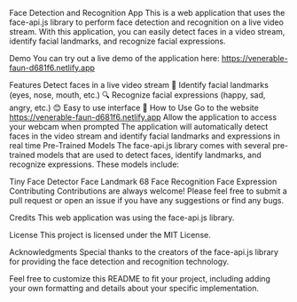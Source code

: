 Face Detection and Recognition App
This is a web application that uses the face-api.js library to perform face detection and recognition on a live video stream. With this application, you can easily detect faces in a video stream, identify facial landmarks, and recognize facial expressions.

Demo
You can try out a live demo of the application here: https://venerable-faun-d681f6.netlify.app

Features
Detect faces in a live video stream 🎥
Identify facial landmarks (eyes, nose, mouth, etc.) 🔍
Recognize facial expressions (happy, sad, angry, etc.) 😊
Easy to use interface 🤖
How to Use
Go to the website https://venerable-faun-d681f6.netlify.app
Allow the application to access your webcam when prompted
The application will automatically detect faces in the video stream and identify facial landmarks and expressions in real time
Pre-Trained Models
The face-api.js library comes with several pre-trained models that are used to detect faces, identify landmarks, and recognize expressions. These models include:

Tiny Face Detector
Face Landmark 68
Face Recognition
Face Expression
Contributing
Contributions are always welcome! Please feel free to submit a pull request or open an issue if you have any suggestions or find any bugs.

Credits
This web application was using the face-api.js library.

License
This project is licensed under the MIT License.

Acknowledgments
Special thanks to the creators of the face-api.js library for providing the face detection and recognition technology.

Feel free to customize this README to fit your project, including adding your own formatting and details about your specific implementation.
